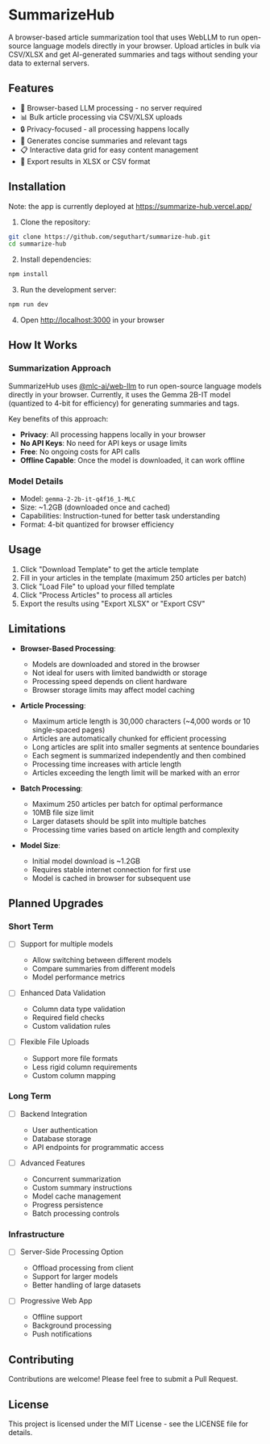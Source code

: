 # SummarizeHub

A browser-based article summarization tool that uses WebLLM to run open-source language models directly in your browser. Upload articles in bulk via CSV/XLSX and get AI-generated summaries and tags without sending your data to external servers.

## Features

- 🚀 Browser-based LLM processing - no server required
- 📊 Bulk article processing via CSV/XLSX uploads
- 🔒 Privacy-focused - all processing happens locally
- 📝 Generates concise summaries and relevant tags
- 📋 Interactive data grid for easy content management
- 💾 Export results in XLSX or CSV format

## Installation

Note: the app is currently deployed at https://summarize-hub.vercel.app/

1. Clone the repository:

```bash
git clone https://github.com/seguthart/summarize-hub.git
cd summarize-hub
```

2. Install dependencies:

```bash
npm install
```

3. Run the development server:

```bash
npm run dev
```

4. Open [http://localhost:3000](http://localhost:3000) in your browser

## How It Works

### Summarization Approach

SummarizeHub uses [@mlc-ai/web-llm](https://github.com/mlc-ai/web-llm) to run open-source language models directly in your browser. Currently, it uses the Gemma 2B-IT model (quantized to 4-bit for efficiency) for generating summaries and tags.

Key benefits of this approach:

- **Privacy**: All processing happens locally in your browser
- **No API Keys**: No need for API keys or usage limits
- **Free**: No ongoing costs for API calls
- **Offline Capable**: Once the model is downloaded, it can work offline

### Model Details

- Model: `gemma-2-2b-it-q4f16_1-MLC`
- Size: ~1.2GB (downloaded once and cached)
- Capabilities: Instruction-tuned for better task understanding
- Format: 4-bit quantized for browser efficiency

## Usage

1. Click "Download Template" to get the article template
2. Fill in your articles in the template (maximum 250 articles per batch)
3. Click "Load File" to upload your filled template
4. Click "Process Articles" to process all articles
5. Export the results using "Export XLSX" or "Export CSV"

## Limitations

- **Browser-Based Processing**:

  - Models are downloaded and stored in the browser
  - Not ideal for users with limited bandwidth or storage
  - Processing speed depends on client hardware
  - Browser storage limits may affect model caching

- **Article Processing**:

  - Maximum article length is 30,000 characters (~4,000 words or 10 single-spaced pages)
  - Articles are automatically chunked for efficient processing
  - Long articles are split into smaller segments at sentence boundaries
  - Each segment is summarized independently and then combined
  - Processing time increases with article length
  - Articles exceeding the length limit will be marked with an error

- **Batch Processing**:

  - Maximum 250 articles per batch for optimal performance
  - 10MB file size limit
  - Larger datasets should be split into multiple batches
  - Processing time varies based on article length and complexity

- **Model Size**:
  - Initial model download is ~1.2GB
  - Requires stable internet connection for first use
  - Model is cached in browser for subsequent use

## Planned Upgrades

### Short Term

- [ ] Support for multiple models

  - Allow switching between different models
  - Compare summaries from different models
  - Model performance metrics

- [ ] Enhanced Data Validation

  - Column data type validation
  - Required field checks
  - Custom validation rules

- [ ] Flexible File Uploads
  - Support more file formats
  - Less rigid column requirements
  - Custom column mapping

### Long Term

- [ ] Backend Integration

  - User authentication
  - Database storage
  - API endpoints for programmatic access

- [ ] Advanced Features
  - Concurrent summarization
  - Custom summary instructions
  - Model cache management
  - Progress persistence
  - Batch processing controls

### Infrastructure

- [ ] Server-Side Processing Option

  - Offload processing from client
  - Support for larger models
  - Better handling of large datasets

- [ ] Progressive Web App
  - Offline support
  - Background processing
  - Push notifications

## Contributing

Contributions are welcome! Please feel free to submit a Pull Request.

## License

This project is licensed under the MIT License - see the LICENSE file for details.
